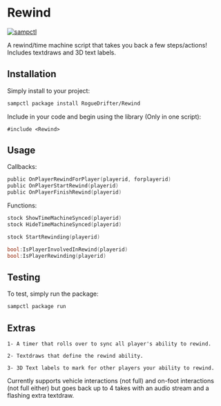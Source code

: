 # Rewind

[![sampctl](https://shields.southcla.ws/badge/sampctl-Rewind-2f2f2f.svg?style=for-the-badge)](https://github.com/RogueDrifter/Rewind)

A rewind/time machine script that takes you back a few steps/actions! Includes textdraws and 3D text labels.

## Installation

Simply install to your project:

```bash
sampctl package install RogueDrifter/Rewind
```

Include in your code and begin using the library (Only in one script):

```pawn
#include <Rewind>
```

## Usage

Callbacks:
```C
public OnPlayerRewindForPlayer(playerid, forplayerid)
public OnPlayerStartRewind(playerid)
public OnPlayerFinishRewind(playerid)
```

Functions:
```C
stock ShowTimeMachineSynced(playerid)
stock HideTimeMachineSynced(playerid)

stock StartRewinding(playerid)

bool:IsPlayerInvolvedInRewind(playerid)
bool:IsPlayerRewinding(playerid)
```

## Testing
To test, simply run the package:

```bash
sampctl package run
```
## Extras
```
1- A timer that rolls over to sync all player's ability to rewind.

2- Textdraws that define the rewind ability.

3- 3D Text labels to mark for other players your ability to rewind.
```
Currently supports vehicle interactions (not full) and on-foot interactions (not full either) but goes back up to 4 takes with an audio stream and a flashing extra textdraw.